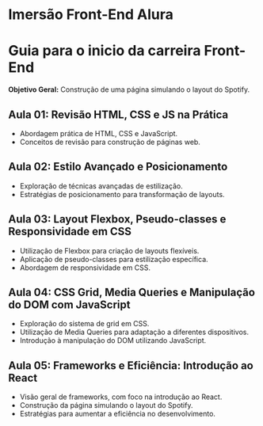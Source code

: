 # Imersão Front-End Alura

# Guia para o inicio da carreira Front-End
**Objetivo Geral:** Construção de uma página simulando o layout do Spotify.


## Aula 01: Revisão HTML, CSS e JS na Prática
- Abordagem prática de HTML, CSS e JavaScript.
- Conceitos de revisão para construção de páginas web.

## Aula 02: Estilo Avançado e Posicionamento
- Exploração de técnicas avançadas de estilização.
- Estratégias de posicionamento para transformação de layouts.

## Aula 03: Layout Flexbox, Pseudo-classes e Responsividade em CSS
- Utilização de Flexbox para criação de layouts flexíveis.
- Aplicação de pseudo-classes para estilização específica.
- Abordagem de responsividade em CSS.

## Aula 04: CSS Grid, Media Queries e Manipulação do DOM com JavaScript
- Exploração do sistema de grid em CSS.
- Utilização de Media Queries para adaptação a diferentes dispositivos.
- Introdução à manipulação do DOM utilizando JavaScript.

## Aula 05: Frameworks e Eficiência: Introdução ao React
- Visão geral de frameworks, com foco na introdução ao React.
- Construção da página simulando o layout do Spotify.
- Estratégias para aumentar a eficiência no desenvolvimento.

